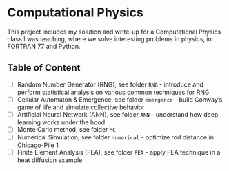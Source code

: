 # Computational Physics
This project includes my solution and write-up for a Computational Physics class I was teaching, where we solve interesting problems in physics, in FORTRAN 77 and Python. 

## Table of Content
- [ ] Random Number Generator (RNG), see folder `RNG` - introduce and perform statistical analysis on various common techniques for RNG
- [ ] Cellular Automaton & Emergence, see folder `emergence` - build Conway’s game of life and simulate collective behavior
- [ ] Artificial Neural Network (ANN), see folder `ANN` - understand how deep learning works under the hood
- [ ] Monte Carlo method, see folder `MC`
- [ ] Numerical Simulation, see folder `numerical` - optimize rod distance in Chicago-Pile 1
- [ ] Finite Element Analysis (FEA), see folder `FEA` - apply FEA technique in a heat diffusion example

